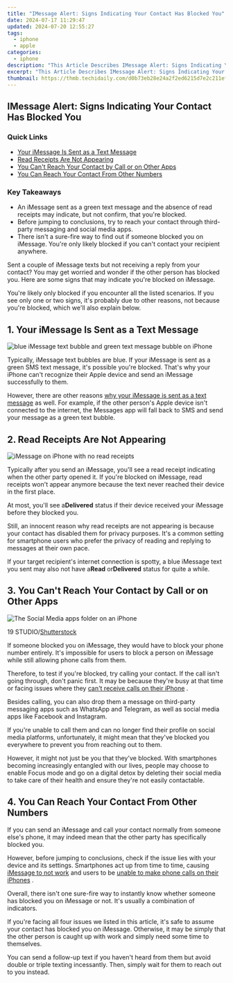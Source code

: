 ```yaml
---
title: "IMessage Alert: Signs Indicating Your Contact Has Blocked You"
date: 2024-07-17 11:29:47
updated: 2024-07-20 12:55:27
tags:
  - iphone
  - apple
categories:
  - iphone
description: "This Article Describes IMessage Alert: Signs Indicating Your Contact Has Blocked You"
excerpt: "This Article Describes IMessage Alert: Signs Indicating Your Contact Has Blocked You"
thumbnail: https://thmb.techidaily.com/d0b73eb28e24a2f2ed6215d7e2c211efc75eaeb77baea06879d148a0fe930510.jpg
---
```


## IMessage Alert: Signs Indicating Your Contact Has Blocked You

### Quick Links

* [Your iMessage Is Sent as a Text Message](https://www.makeuseof.com/check-if-someone-blocked-you-imessage/#your-imessage-is-sent-as-a-text-message)
* [Read Receipts Are Not Appearing](https://www.makeuseof.com/check-if-someone-blocked-you-imessage/#read-receipts-are-not-appearing)
* [You Can't Reach Your Contact by Call or on Other Apps](https://www.makeuseof.com/check-if-someone-blocked-you-imessage/#you-can-39-t-reach-your-contact-by-call-or-on-other-apps)
* [You Can Reach Your Contact From Other Numbers](https://www.makeuseof.com/check-if-someone-blocked-you-imessage/#you-can-reach-your-contact-from-other-numbers)

### Key Takeaways

* An iMessage sent as a green text message and the absence of read receipts may indicate, but not confirm, that you're blocked.
* Before jumping to conclusions, try to reach your contact through third-party messaging and social media apps.
* There isn't a sure-fire way to find out if someone blocked you on iMessage. You're only likely blocked if you can't contact your recipient anywhere.

 Sent a couple of iMessage texts but not receiving a reply from your contact? You may get worried and wonder if the other person has blocked you. Here are some signs that may indicate you're blocked on iMessage.

 You're likely only blocked if you encounter all the listed scenarios. If you see only one or two signs, it's probably due to other reasons, not because you're blocked, which we'll also explain below.

## 1\. Your iMessage Is Sent as a Text Message

![blue iMessage text bubble and green text message bubble on iPhone](https://static1.makeuseofimages.com/wordpress/wp-content/uploads/2024/03/muo-in-article-image-1200px-by-600px-21-ratio-46.jpg)

 Typically, iMessage text bubbles are blue. If your iMessage is sent as a green SMS text message, it's possible you're blocked. That's why your iPhone can't recognize their Apple device and send an iMessage successfully to them.

 However, there are other reasons [why your iMessage is sent as a text message](https://www.makeuseof.com/imessage-sent-as-text-message/) as well. For example, if the other person's Apple device isn't connected to the internet, the Messages app will fall back to SMS and send your message as a green text bubble.

## 2\. Read Receipts Are Not Appearing

![iMessage on iPhone with no read receipts](https://static1.makeuseofimages.com/wordpress/wp-content/uploads/2024/03/muo-in-article-image-1200px-by-600px-21-ratio-47.jpg)

 Typically after you send an iMessage, you'll see a read receipt indicating when the other party opened it. If you're blocked on iMessage, read receipts won't appear anymore because the text never reached their device in the first place.

 At most, you'll see a**Delivered** status if their device received your iMessage before they blocked you.

 Still, an innocent reason why read receipts are not appearing is because your contact has disabled them for privacy purposes. It's a common setting for smartphone users who prefer the privacy of reading and replying to messages at their own pace.

 If your target recipient's internet connection is spotty, a blue iMessage text you sent may also not have a**Read** or**Delivered** status for quite a while.

## 3\. You Can't Reach Your Contact by Call or on Other Apps

![The Social Media apps folder on an iPhone](https://static1.makeuseofimages.com/wordpress/wp-content/uploads/2024/03/social-media-apps-folder-on-an-iphone.jpg)

 19 STUDIO/[Shutterstock](https://www.shutterstock.com/image-photo/hand-use-iphone11-max-pro-social-1889239063)

 If someone blocked you on iMessage, they would have to block your phone number entirely. It's impossible for users to block a person on iMessage while still allowing phone calls from them.

 Therefore, to test if you're blocked, try calling your contact. If the call isn't going through, don't panic first. It may be because they're busy at that time or facing issues where they [can't receive calls on their iPhone](https://www.makeuseof.com/fixes-iphone-not-receiving-calls/) .

 Besides calling, you can also drop them a message on third-party messaging apps such as WhatsApp and Telegram, as well as social media apps like Facebook and Instagram.

 If you're unable to call them and can no longer find their profile on social media platforms, unfortunately, it might mean that they've blocked you everywhere to prevent you from reaching out to them.

 However, it might not just be you that they've blocked. With smartphones becoming increasingly entangled with our lives, people may choose to enable Focus mode and go on a digital detox by deleting their social media to take care of their health and ensure they're not easily contactable.

## 4\. You Can Reach Your Contact From Other Numbers

 If you can send an iMessage and call your contact normally from someone else's phone, it may indeed mean that the other party has specifically blocked you.

 However, before jumping to conclusions, check if the issue lies with your device and its settings. Smartphones act up from time to time, causing [iMessage to not work](https://www.makeuseof.com/tag/imessage-not-working-on-mac-iphone-ipad/) and users to be [unable to make phone calls on their iPhones](https://www.makeuseof.com/how-to-fix-iphone-cant-make-calls/) .

 Overall, there isn't one sure-fire way to instantly know whether someone has blocked you on iMessage or not. It's usually a combination of indicators.

 If you're facing all four issues we listed in this article, it's safe to assume your contact has blocked you on iMessage. Otherwise, it may be simply that the other person is caught up with work and simply need some time to themselves.

 You can send a follow-up text if you haven't heard from them but avoid double or triple texting incessantly. Then, simply wait for them to reach out to you instead.

<ins class="adsbygoogle"
     style="display:block"
     data-ad-format="autorelaxed"
     data-ad-client="ca-pub-7571918770474297"
     data-ad-slot="1223367746"></ins>



<ins class="adsbygoogle"
     style="display:block"
     data-ad-client="ca-pub-7571918770474297"
     data-ad-slot="8358498916"
     data-ad-format="auto"
     data-full-width-responsive="true"></ins>
